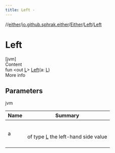 ```yaml
---
title: Left -
---
```

//[either](../../../index.md)/[io.github.sphrak.either](../../index.md)/[Either](../index.md)/[Left](index.md)/[Left](-left.md)



# Left  
[jvm]  
Content  
fun <out [L](index.md)> [Left](-left.md)(a: [L](index.md))  
More info  


## Parameters  
  
jvm  
  
|  Name|  Summary| 
|---|---|
| <a name="io.github.sphrak.either/Either.Left/Left/#TypeParam(bounds=[kotlin.Any?])/PointingToDeclaration/"></a>a| <a name="io.github.sphrak.either/Either.Left/Left/#TypeParam(bounds=[kotlin.Any?])/PointingToDeclaration/"></a><br><br>of type [L](index.md) the left-hand side value<br><br>
  
  



